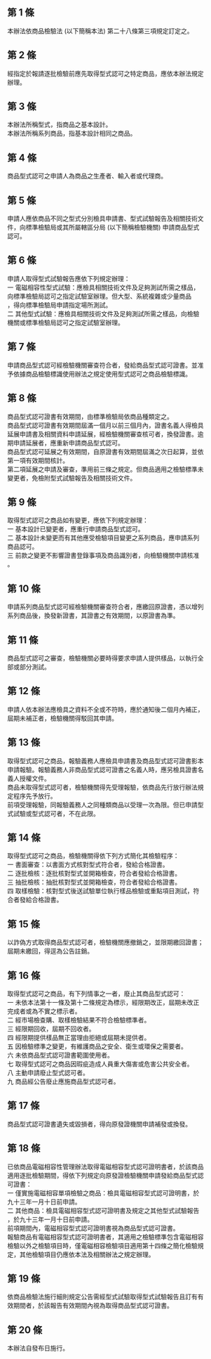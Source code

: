 第 1 條
-------
本辦法依商品檢驗法 (以下簡稱本法) 第二十八條第三項規定訂定之。

第 2 條
-------
經指定於報請逐批檢驗前應先取得型式認可之特定商品，應依本辦法規定  
辦理。

第 3 條
-------
本辦法所稱型式，指商品之基本設計。  
本辦法所稱系列商品，指基本設計相同之商品。

第 4 條
-------
商品型式認可之申請人為商品之生產者、輸入者或代理商。

第 5 條
-------
申請人應依商品不同之型式分別檢具申請書、型式試驗報告及相關技術文  
件，向標準檢驗局或其所屬轄區分局 (以下簡稱檢驗機關) 申請商品型式  
認可。

第 6 條
-------
申請人取得型式試驗報告應依下列規定辦理：  
一  電磁相容性型式試驗：應檢具相關技術文件及足夠測試所需之樣品，  
    向標準檢驗局認可之指定試驗室辦理。但大型、系統複雜或少量商品  
    ，得向標準檢驗局申請指定場所測試。  
二  其他型式試驗：應檢具相關技術文件及足夠測試所需之樣品，向檢驗  
    機關或標準檢驗局認可之指定試驗室辦理。

第 7 條
-------
申請商品型式認可經檢驗機關審查符合者，發給商品型式認可證書。並准  
予依據商品檢驗標識使用辦法之規定使用型式認可之商品檢驗標識。

第 8 條
-------
商品型式認可證書有效期間，由標準檢驗局依商品種類定之。  
商品型式認可證書有效期間屆滿一個月以前三個月內，證書名義人得檢具  
延展申請書及相關資料申請延展，經檢驗機關審查核可者，換發證書。逾  
期申請延展者，應重新申請商品型式認可。  
商品型式認可延展之有效期間，自原證書有效期間屆滿之次日起算，並依  
第一項有效期間核計。  
第二項延展之申請及審查，準用前三條之規定。但商品適用之檢驗標準未  
變更者，免檢附型式試驗報告及相關技術文件。

第 9 條
-------
取得型式認可之商品如有變更，應依下列規定辦理：  
一  基本設計已變更者，應重行申請商品型式認可。  
二  基本設計未變更而有其他應受檢驗項目變更之系列商品，應申請系列  
    商品認可。  
三  前款之變更不影響證書登錄事項及商品識別者，向檢驗機關申請核准  
    。

第 10 條
--------
申請系列商品型式認可經檢驗機關審查符合者，應繳回原證書，憑以增列  
系列商品後，換發新證書，其證書之有效期間，以原證書為準。

第 11 條
--------
商品型式認可之審查，檢驗機關必要時得要求申請人提供樣品，以執行全  
部或部分測試。

第 12 條
--------
申請人依本辦法應檢具之資料不全或不符時，應於通知後二個月內補正，  
屆期未補正者，檢驗機關得駁回其申請。

第 13 條
--------
取得型式認可之商品，報驗義務人應檢具申請書及商品型式認可證書影本  
申請報驗。報驗義務人非商品型式認可證書之名義人時，應另檢具證書名  
義人授權文件。  
商品未取得型式認可者，檢驗機關得先受理報驗，依商品先行放行辦法規  
定程序先予放行。  
前項受理報驗，同報驗義務人之同種類商品以受理一次為限。但已申請型  
式試驗或型式認可者，不在此限。

第 14 條
--------
取得型式認可之商品，檢驗機關得依下列方式簡化其檢驗程序：  
一  書面審查：以書面方式核對型式符合者，發給合格證書。  
二  逐批檢核：逐批核對型式並開箱檢查，符合者發給合格證書。  
三  抽批檢核：抽批核對型式並開箱檢查，符合者發給合格證書。  
四  取樣檢驗：核對型式後送試驗單位執行樣品檢驗或重點項目測試，符  
    合者發給合格證書。

第 15 條
--------
以詐偽方式取得商品型式認可者，檢驗機關應撤銷之，並限期繳回證書；  
屆期未繳回，得逕為公告註銷。

第 16 條
--------
取得型式認可之商品，有下列情事之一者，廢止其商品型式認可：  
一  未依本法第十一條及第十二條規定為標示，經限期改正，屆期未改正  
    完成者或為不實之標示者。  
二  經市場檢查購、取樣檢驗結果不符合檢驗標準者。  
三  經限期回收，屆期不回收者。  
四  經限期提供樣品無正當理由拒絕或屆期未提供者。  
五  因檢驗標準之變更，有維護商品之安全、衛生或環保之需要者。  
六  未依商品型式認可證書範圍使用者。  
七  取得型式認可之商品因瑕疵造成人員重大傷害或危害公共安全者。  
八  主動申請廢止型式認可者。  
九  商品經公告廢止應施商品型式認可者。

第 17 條
--------
商品型式認可證書遺失或毀損者，得向原發證機關申請補發或換發。

第 18 條
--------
已依商品電磁相容性管理辦法取得電磁相容型式認可證明書者，於該商品  
適用逐批檢驗期間，得依下列規定向原發證檢驗機關申請發給商品型式認  
可證書：  
一  僅實施電磁相容單項檢驗之商品：檢具電磁相容型式認可證明書，於  
    九十三年一月十日前申請。  
二  其他商品：檢具電磁相容型式認可證明書及規定之其他型式試驗報告  
    ，於九十三年一月十日前申請。  
前項期間內，電磁相容型式認可證明書視為商品型式認可證書。  
報驗商品有電磁相容型式認可證明書者，其適用之檢驗標準包含電磁相容  
檢驗以外之檢驗項目時，僅電磁相容檢驗項目適用第十四條之簡化檢驗規  
定，其他檢驗項目仍應依本法及相關辦法之規定辦理。

第 19 條
--------
依商品檢驗法施行細則規定公告需經型式試驗取得型式試驗報告且訂有有  
效期間者，於該報告有效期間內視為取得商品型式認可證書。

第 20 條
--------
本辦法自發布日施行。

